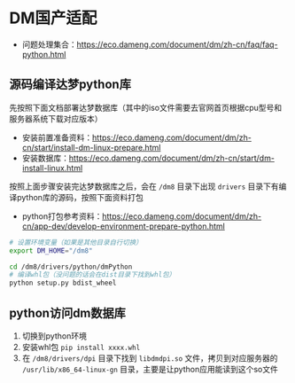 # DM国产适配

* 问题处理集合：https://eco.dameng.com/document/dm/zh-cn/faq/faq-python.html

## 源码编译达梦python库

先按照下面文档部署达梦数据库（其中的iso文件需要去官网首页根据cpu型号和服务器系统下载对应版本）

* 安装前置准备资料：https://eco.dameng.com/document/dm/zh-cn/start/install-dm-linux-prepare.html
* 安装数据库：https://eco.dameng.com/document/dm/zh-cn/start/dm-install-linux.html

按照上面步骤安装完达梦数据库之后，会在 `/dm8` 目录下出现 `drivers` 目录下有编译python库的源码，按照下面资料打包

* python打包参考资料：https://eco.dameng.com/document/dm/zh-cn/app-dev/develop-environment-prepare-python.html

```bash
# 设置环境变量（如果是其他目录自行切换）
export DM_HOME="/dm8"

cd /dm8/drivers/python/dmPython
# 编译whl包（没问题的话会在dist目录下找到whl包）
python setup.py bdist_wheel
```

## python访问dm数据库

1. 切换到python环境
1. 安装whl包 `pip install xxxx.whl`
1. 在 `/dm8/drivers/dpi` 目录下找到 `libdmdpi.so` 文件，拷贝到对应服务器的 `/usr/lib/x86_64-linux-gn` 目录，主要是让python应用能读到这个so文件

